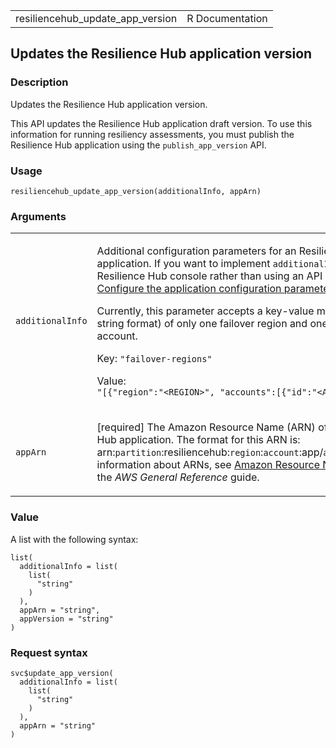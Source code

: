 <table style="width: 100%;">
<tbody>
<tr class="odd">
<td>resiliencehub_update_app_version</td>
<td style="text-align: right;">R Documentation</td>
</tr>
</tbody>
</table>

## Updates the Resilience Hub application version

### Description

Updates the Resilience Hub application version.

This API updates the Resilience Hub application draft version. To use
this information for running resiliency assessments, you must publish
the Resilience Hub application using the `publish_app_version` API.

### Usage

    resiliencehub_update_app_version(additionalInfo, appArn)

### Arguments

<table>
<colgroup>
<col style="width: 35%" />
<col style="width: 65%" />
</colgroup>
<tbody>
<tr class="odd">
<td><code
id="resiliencehub_update_app_version_:_additionalInfo">additionalInfo</code></td>
<td><p>Additional configuration parameters for an Resilience Hub
application. If you want to implement <code>additionalInfo</code>
through the Resilience Hub console rather than using an API call, see <a
href="https://docs.aws.amazon.com/resilience-hub/latest/userguide/app-config-param.html">Configure
the application configuration parameters</a>.</p>
<p>Currently, this parameter accepts a key-value mapping (in a string
format) of only one failover region and one associated account.</p>
<p>Key: <code>"failover-regions"</code></p>
<p>Value: <code
style="white-space: pre;">⁠"[{"region":"&lt;REGION&gt;", "accounts":[{"id":"&lt;ACCOUNT_ID&gt;"}]}]"⁠</code></p></td>
</tr>
<tr class="even">
<td><code
id="resiliencehub_update_app_version_:_appArn">appArn</code></td>
<td><p>[required] The Amazon Resource Name (ARN) of the Resilience Hub
application. The format for this ARN is:
arn:<code>partition</code>:resiliencehub:<code>region</code>:<code>account</code>:app/<code>app-id</code>.
For more information about ARNs, see <a
href="https://docs.aws.amazon.com/IAM/latest/UserGuide/reference-arns.html">Amazon
Resource Names (ARNs)</a> in the <em>AWS General Reference</em>
guide.</p></td>
</tr>
</tbody>
</table>

### Value

A list with the following syntax:

    list(
      additionalInfo = list(
        list(
          "string"
        )
      ),
      appArn = "string",
      appVersion = "string"
    )

### Request syntax

    svc$update_app_version(
      additionalInfo = list(
        list(
          "string"
        )
      ),
      appArn = "string"
    )

